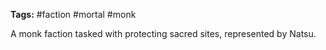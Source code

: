 **Tags:** #faction #mortal #monk  

A monk faction tasked with protecting sacred sites, represented by Natsu.
